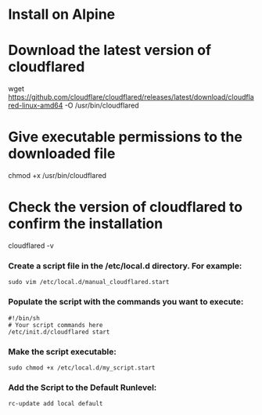 # Install on Alpine

# Download the latest version of cloudflared
wget https://github.com/cloudflare/cloudflared/releases/latest/download/cloudflared-linux-amd64 -O /usr/bin/cloudflared

# Give executable permissions to the downloaded file
chmod +x /usr/bin/cloudflared

# Check the version of cloudflared to confirm the installation
cloudflared -v


### Create a script file in the /etc/local.d directory. For example:

```sudo vim /etc/local.d/manual_cloudflared.start```


### Populate the script with the commands you want to execute:
```
#!/bin/sh
# Your script commands here
/etc/init.d/cloudflared start
```

### Make the script executable:
```
sudo chmod +x /etc/local.d/my_script.start
```

### Add the Script to the Default Runlevel:

```
rc-update add local default
```
